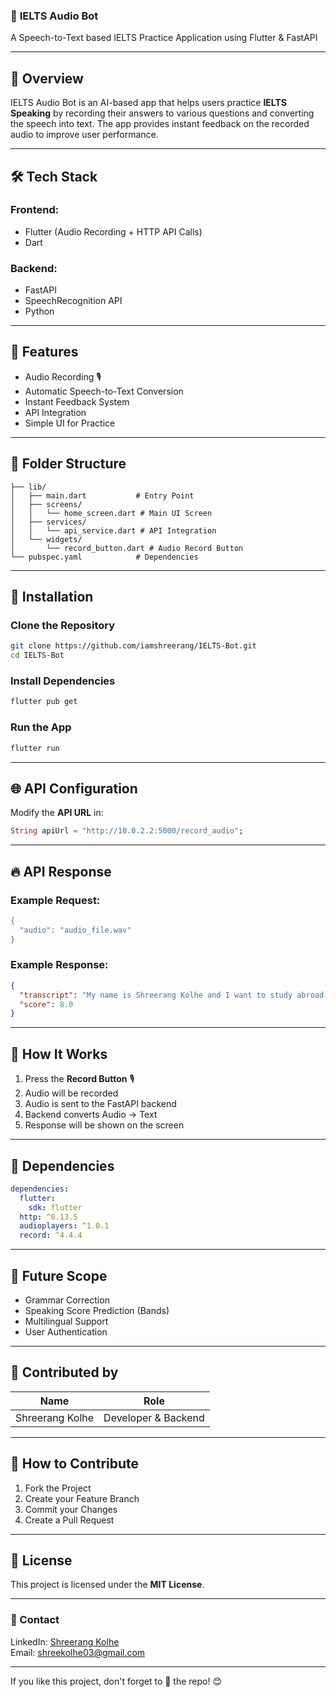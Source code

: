 
### 🎯 **IELTS Audio Bot**  
A Speech-to-Text based IELTS Practice Application using Flutter & FastAPI  

---

## 📌 Overview
IELTS Audio Bot is an AI-based app that helps users practice **IELTS Speaking** by recording their answers to various questions and converting the speech into text. The app provides instant feedback on the recorded audio to improve user performance.

---

## 🛠️ Tech Stack
### Frontend:
- Flutter (Audio Recording + HTTP API Calls)
- Dart

### Backend:
- FastAPI
- SpeechRecognition API
- Python

---

## 🎯 Features
- Audio Recording 🎙️
- Automatic Speech-to-Text Conversion
- Instant Feedback System
- API Integration
- Simple UI for Practice

---

## 📌 Folder Structure
```
├── lib/
│   ├── main.dart           # Entry Point
│   ├── screens/
│   │   └── home_screen.dart # Main UI Screen
│   ├── services/
│   │   └── api_service.dart # API Integration
│   └── widgets/
│       └── record_button.dart # Audio Record Button
└── pubspec.yaml            # Dependencies
```

---

## 🔑 Installation
### Clone the Repository
```bash
git clone https://github.com/iamshreerang/IELTS-Bot.git
cd IELTS-Bot
```

### Install Dependencies
```bash
flutter pub get
```

### Run the App
```bash
flutter run
```

---

## 🌐 API Configuration
Modify the **API URL** in:
```dart
String apiUrl = "http://10.0.2.2:5000/record_audio";
```

---

## 🔥 API Response
### Example Request:
```dart
{
  "audio": "audio_file.wav"
}
```

### Example Response:
```json
{
  "transcript": "My name is Shreerang Kolhe and I want to study abroad.",
  "score": 8.0
}
```

---

## 🎯 How It Works
1. Press the **Record Button** 🎙️
2. Audio will be recorded
3. Audio is sent to the FastAPI backend
4. Backend converts Audio → Text
5. Response will be shown on the screen

---

## 🚀 Dependencies
```yaml
dependencies:
  flutter:
    sdk: flutter
  http: ^0.13.5
  audioplayers: ^1.0.1
  record: ^4.4.4
```

---

## 📌 Future Scope
- Grammar Correction
- Speaking Score Prediction (Bands)
- Multilingual Support
- User Authentication

---

## 💪 Contributed by
| Name               | Role                  |
|----------------|-----------------------|
| Shreerang Kolhe | Developer & Backend |

---

## 📌 How to Contribute
1. Fork the Project
2. Create your Feature Branch
3. Commit your Changes
4. Create a Pull Request

---

## 📄 License
This project is licensed under the **MIT License**.

---

### 🎯 Contact
LinkedIn: [Shreerang Kolhe](https://www.linkedin.com/in/iamshreerang)  
Email: shreekolhe03@gmail.com  

---

If you like this project, don't forget to 🌟 the repo! 😊
